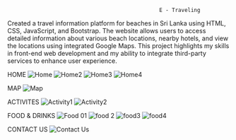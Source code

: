                                                     E - Traveling
Created a travel information platform for beaches in Sri Lanka using HTML, CSS, JavaScript, and Bootstrap. The 
website allows users to access detailed information about various beach locations, nearby hotels, and view the 
locations using integrated Google Maps. This project highlights my skills in front-end web development and my 
ability to integrate third-party services to enhance user experience.


HOME
![Home](https://github.com/user-attachments/assets/ed74e657-0096-4fed-9d78-079db6f3def3)
![Home2](https://github.com/user-attachments/assets/e9f827d9-f9c4-4492-81a3-dce0ac0a1fd8)
![Home3](https://github.com/user-attachments/assets/3cdacfff-7ec0-4470-ae24-cad8e071a299)
![Home4](https://github.com/user-attachments/assets/fd2296c8-74ab-4253-be55-c073e9090d58)

MAP
![Map](https://github.com/user-attachments/assets/f4927068-084d-46e4-9260-6c61b7e720d1)

ACTIVITES
![Activity1](https://github.com/user-attachments/assets/0b3f2ac4-79b6-4c1d-a7a3-15d7eabddc7f)
![Activity2](https://github.com/user-attachments/assets/73ec741e-189d-452d-8ece-b2e7258e3b0e)

FOOD & DRINKS
![Food 01](https://github.com/user-attachments/assets/bd4633cc-2706-4e2e-ae67-2b4c330c647c)
![food 2](https://github.com/user-attachments/assets/7d8eb99d-79e5-4c34-bb47-25668b5a2c1d)
![food3](https://github.com/user-attachments/assets/3a69c7a3-3144-4405-8b05-145f59b96be9)
![food4](https://github.com/user-attachments/assets/7730ef13-32e1-46f0-ba88-bd2859f03578)

CONTACT US
![Contact Us](https://github.com/user-attachments/assets/cb378d75-622d-4fc5-b910-a61b1b40bca1)
